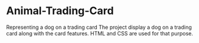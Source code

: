 # Animal-Trading-Card
Representing a dog on a trading card
The project display a dog on a trading card along with the card features. HTML and CSS are used for that purpose.
